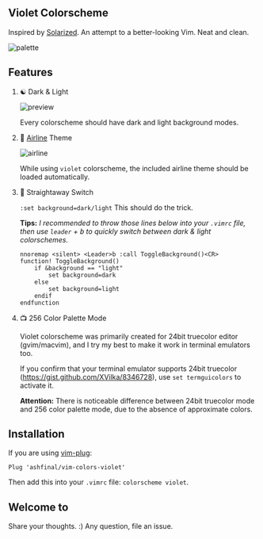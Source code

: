 ## Violet Colorscheme

Inspired by [Solarized](http://ethanschoonover.com/solarized). An attempt to a better-looking Vim. Neat and clean.

![palette](https://github.com/ashfinal/bindata/raw/master/screenshots/vim-colors-violet-palette.png")
![]()

## Features

1. ☯️ Dark & Light

    ![preview](https://github.com/ashfinal/bindata/raw/master/screenshots/vim-colors-violet-preview.png")

    Every colorscheme should have dark and light background modes.

2. 🚢 [Airline](https://github.com/vim-airline/vim-airline) Theme

    ![airline](https://github.com/ashfinal/bindata/raw/master/screenshots/vim-colors-violet-airline.png")

    While using `violet` colorscheme, the included airline theme should be loaded automatically.

3. 🚥 Straightaway Switch

    `:set background=dark/light` This should do the trick.

    **Tips:** *I recommended to throw those lines below into your `.vimrc` file, then use `leader` + <kbd>b</kbd> to quickly switch between dark & light colorschemes.*

    ``` vim
    nnoremap <silent> <Leader>b :call ToggleBackground()<CR>
    function! ToggleBackground()
        if &background == "light"
            set background=dark
        else
            set background=light
        endif
    endfunction
    ```

4. 📺 256 Color Palette Mode

    Violet colorscheme was primarily created for 24bit truecolor editor (gvim/macvim), and I try my best to make it work in terminal emulators too.

    If you confirm that your terminal emulator supports 24bit truecolor (https://gist.github.com/XVilka/8346728), use `set termguicolors` to activate it.

    **Attention:** There is noticeable difference between 24bit truecolor mode and 256 color palette mode, due to the absence of approximate colors.

## Installation

If you are using [vim-plug](https://github.com/junegunn/vim-plug):

    Plug 'ashfinal/vim-colors-violet'

Then add this into your `.vimrc` file: `colorscheme violet`.

## Welcome to

Share your thoughts. :) Any question, file an issue.


